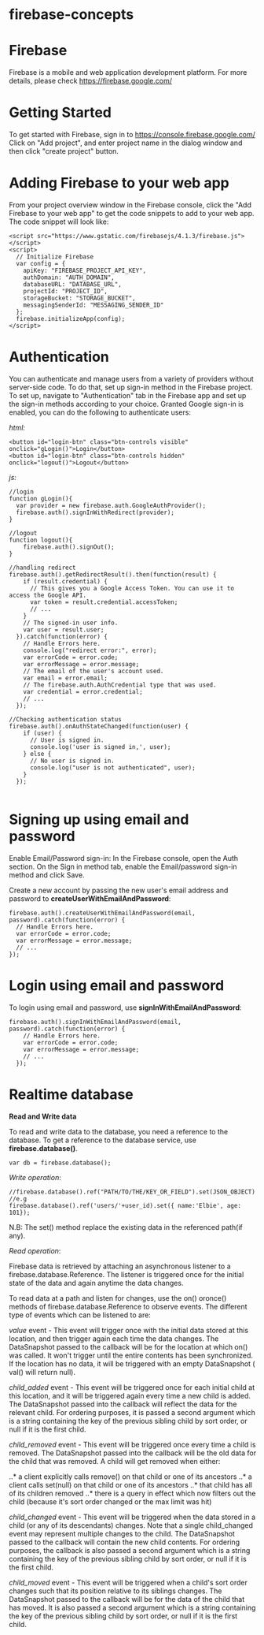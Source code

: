 # firebase-concepts

# Firebase
Firebase is a mobile and web application development platform.
For more details, please check https://firebase.google.com/

# Getting Started
To get started with Firebase, sign in to https://console.firebase.google.com/
Click on "Add project", and enter project name in the dialog window and then click "create project" button.

# Adding Firebase to your web app
From your project overview window in the Firebase console, click the "Add Firebase to your web app" to get
the code snippets to add to your web app.
The code snippet will look like:
````
<script src="https://www.gstatic.com/firebasejs/4.1.3/firebase.js"></script>
<script>
  // Initialize Firebase
  var config = {
    apiKey: "FIREBASE_PROJECT_API_KEY",
    authDomain: "AUTH_DOMAIN",
    databaseURL: "DATABASE_URL",
    projectId: "PROJECT_ID",
    storageBucket: "STORAGE_BUCKET",
    messagingSenderId: "MESSAGING_SENDER_ID"
  };
  firebase.initializeApp(config);
</script>
````
# Authentication
You can authenticate and manage users from a variety of providers without server-side code.
To do that, set up sign-in method in the Firebase project. To set up, navigate to "Authentication" tab in the Firebase app and set up the sign-in methods
according to your choice.
Granted Google sign-in is enabled, you can do the following to authenticate users:

*html:*
````
<button id="login-btn" class="btn-controls visible" onclick="gLogin()">Login</button>
<button id="login-btn" class="btn-controls hidden" onclick="logout()">Logout</button>

````
*js:*
````
//login
function gLogin(){
  var provider = new firebase.auth.GoogleAuthProvider();
  firebase.auth().signInWithRedirect(provider);
}

//logout
function logout(){
    firebase.auth().signOut();
}

//handling redirect
firebase.auth().getRedirectResult().then(function(result) {
    if (result.credential) {
      // This gives you a Google Access Token. You can use it to access the Google API.
      var token = result.credential.accessToken;
      // ...
    }
    // The signed-in user info.
    var user = result.user;
  }).catch(function(error) {
    // Handle Errors here.
    console.log("redirect error:", error);
    var errorCode = error.code;
    var errorMessage = error.message;
    // The email of the user's account used.
    var email = error.email;
    // The firebase.auth.AuthCredential type that was used.
    var credential = error.credential;
    // ...
  });
  
//Checking authentication status
firebase.auth().onAuthStateChanged(function(user) {
    if (user) {
      // User is signed in.
      console.log('user is signed in,', user);
    } else {
      // No user is signed in.
      console.log("user is not authenticated", user);
    }
  });
  
````
# Signing up using email and password
Enable Email/Password sign-in:
In the Firebase console, open the Auth section.
On the Sign in method tab, enable the Email/password sign-in method and click Save.

Create a new account by passing the new user's email address and password to 
**createUserWithEmailAndPassword**:
````
firebase.auth().createUserWithEmailAndPassword(email, password).catch(function(error) {
  // Handle Errors here.
  var errorCode = error.code;
  var errorMessage = error.message;
  // ...
});
````

# Login using email and password
To login using email and password, use **signInWithEmailAndPassword**:
````
firebase.auth().signInWithEmailAndPassword(email, password).catch(function(error) {
    // Handle Errors here.
    var errorCode = error.code;
    var errorMessage = error.message;
    // ...
  });
````

# Realtime database
**Read and Write data**

To read and write data to the database, you need a reference to the database. To get a reference to the database service, use **firebase.database()**.

````
var db = firebase.database();
````

*Write operation*:
````
//firebase.database().ref("PATH/TO/THE/KEY_OR_FIELD").set(JSON_OBJECT)
//e.g
firebase.database().ref('users/'+user_id).set({ name:'Elbie', age: 101});
````
N.B: The set() method replace the existing data in the referenced path(if any).

*Read operation*:

Firebase data is retrieved by attaching an asynchronous listener to a firebase.database.Reference.
The listener is triggered once for the initial state of the data and again anytime the data changes.

To read data at a path and listen for changes, use the on() oronce() methods of firebase.database.Reference to observe events.
The different type of events which can be listened to are:

*value* event - This event will trigger once with the initial data stored at this location, and then trigger again each time the data changes. The DataSnapshot passed to the callback will be for the location at which on() was called. It won't trigger until the entire contents has been synchronized. If the location has no data, it will be triggered with an empty DataSnapshot ( val() will return null).

*child_added* event - This event will be triggered once for each initial child at this location, and it will be triggered again every time a new child is added. The DataSnapshot passed into the callback will reflect the data for the relevant child. For ordering purposes, it is passed a second argument which is a string containing the key of the previous sibling child by sort order, or null if it is the first child.

*child_removed* event - This event will be triggered once every time a child is removed. The DataSnapshot passed into the callback will be the old data for the child that was removed. A child will get removed when either:

..* a client explicitly calls remove() on that child or one of its ancestors
..* a client calls set(null) on that child or one of its ancestors
..* that child has all of its children removed
..* there is a query in effect which now filters out the child (because it's sort order changed or the max limit was hit)

*child_changed* event - This event will be triggered when the data stored in a child (or any of its descendants) changes. Note that a single child_changed event may represent multiple changes to the child. The DataSnapshot passed to the callback will contain the new child contents. For ordering purposes, the callback is also passed a second argument which is a string containing the key of the previous sibling child by sort order, or null if it is the first child.

*child_moved* event - This event will be triggered when a child's sort order changes such that its position relative to its siblings changes. The DataSnapshot passed to the callback will be for the data of the child that has moved. It is also passed a second argument which is a string containing the key of the previous sibling child by sort order, or null if it is the first child.


